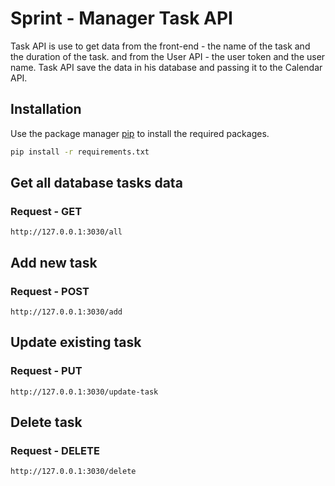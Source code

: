 # Sprint - Manager Task API

Task API is use to get data from the front-end - the name of the task and the duration of the task. and from the User API - the user token and the user name. 
Task API save the data in his database and passing it to the Calendar API.

## Installation

Use the package manager [pip](https://pip.pypa.io/en/stable/) to install the required packages.

```bash
pip install -r requirements.txt
```

## Get all database tasks data

### Request - GET

`
http://127.0.0.1:3030/all
`

## Add new task

### Request - POST

`
http://127.0.0.1:3030/add
`

## Update existing task

### Request - PUT

`
http://127.0.0.1:3030/update-task
`

## Delete task

### Request - DELETE

`
http://127.0.0.1:3030/delete
`

